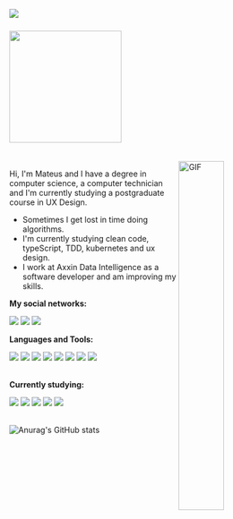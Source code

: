 ![](https://visitor-badge.glitch.me/badge?page_id=Mateussj)

### <img   src="https://media3.giphy.com/media/XD9o33QG9BoMis7iM4/giphy.gif?cid=790b7611dc6a2902f31b21982ce21bb953c10891c5ed35cd&rid=giphy.gif&ct=g" width="200px">
<br>
<img align="right" alt="GIF" src="https://media0.giphy.com/media/f3iwJFOVOwuy7K6FFw/giphy.gif?cid=790b7611c0fb019ee0f99a8779198f050daadc5b56f6e109&rid=giphy.gif&ct=g" width="40%" height="40%" />



Hi, I'm Mateus and I have a degree in computer science, a computer technician and I'm currently studying a postgraduate course in UX Design.

- Sometimes I get lost in time doing algorithms.
- I'm currently studying clean code, typeScript, TDD, kubernetes and ux design.
- I work at Axxin Data Intelligence as a software developer and am improving my skills.

**My social networks:**

[<img src="https://img.shields.io/badge/linkedin-%230077B5.svg?&style=for-the-badge&logo=linkedin&logoColor=white" />](https://www.linkedin.com/in/mateus-juvencio-770ba4141/) 
[<img src = "https://img.shields.io/badge/instagram-%23E4405F.svg?&style=for-the-badge&logo=instagram&logoColor=white">](https://www.instagram.com/mateussjuvencio/) 
[<img src = "https://img.shields.io/badge/facebook-%231877F2.svg?&style=for-the-badge&logo=facebook&logoColor=white">](https://www.facebook.com/mateus.juvencio.9/)


**Languages and Tools:**
<div>
    <img src="https://img.shields.io/badge/nodejs-339933?style=for-the-badge&logo=node&logoColor=white">
    <img src="https://img.shields.io/badge/PHP-777BB4?style=for-the-badge&logo=php&logoColor=white">
    <img src="https://img.shields.io/badge/javascript-%23323330.svg?style=for-the-badge&logo=javascript&logoColor=%23F7DF1E">
    <img src="https://img.shields.io/badge/Laravel-FF2D20?style=for-the-badge&logo=laravel&logoColor=white">
    <img src="https://img.shields.io/badge/MySQL-00000F?style=for-the-badge&logo=mysql&logoColor=white">
    <img src="https://img.shields.io/badge/HTML5-E34F26?style=for-the-badge&logo=html5&logoColor=white">
    <img src="https://img.shields.io/badge/c%23-%23239120.svg?style=for-the-badge&logo=c-sharp&logoColor=white"> 
    <img src="https://img.shields.io/badge/CSS3-1572B6?style=for-the-badge&logo=css3&logoColor=white">    
</div>

<br>

**Currently studying:**
<div>
    <img src="https://img.shields.io/badge/React-20232A?style=for-the-badge&logo=react&logoColor=61DAFB">
    <img src="https://img.shields.io/badge/NestJS-02569B?style=for-the-badge&logo=nestjs&logoColor=white">
    <img src="https://img.shields.io/badge/TDD-339933?style=for-the-badge&logo=node&logoColor=white">
    <img src="https://img.shields.io/badge/Clean Architecture-FF2D20?style=for-the-badge&logo=node&logoColor=white">
    <img src="https://img.shields.io/badge/typescript-%23007ACC.svg?style=for-the-badge&logo=typescript&logoColor=white">
</div>
  
<br>
  
 ![Anurag's GitHub stats](https://github-readme-stats.vercel.app/api?username=Mateussj&show_icons=true&theme=radical)
